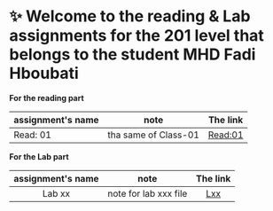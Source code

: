# :sparkles: Welcome to the reading & Lab assignments for the 201 level that belongs to the student **MHD Fadi Hboubati**

**For the reading part**

| assignment's name | note                       | The link                                                   |
| ----------------- | -------------------------- | -----------------------------------------------------------|
| Read: 01          | tha same of Class-01       | [Read:01](https://fadihb.github.io/Level_201/class-01)     |


**For the Lab part**

| assignment's name | note                       | The link                     |
|     :---:         |  :---:                     |        :---:                 |
| Lab xx            | note for lab xxx file      | [Lxx](http://github.com)     |


